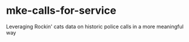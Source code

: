 # mke-calls-for-service
Leveraging Rockin' cats data on historic police calls in a more meaningful way
